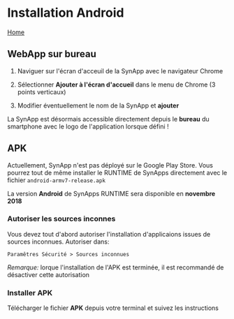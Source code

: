 # Installation Android

[Home](../sitemap.md)

## WebApp sur bureau

1. Naviguer sur l'écran d'acceuil de la SynApp avec le navigateur Chrome

2. Sélectionner **Ajouter à l'écran d'accueil** dans le menu de Chrome (3 points verticaux)

3. Modifier éventuellement le nom de la SynApp et **ajouter**

La SynApp est désormais accessible directement depuis le **bureau** du smartphone avec le logo de l'application lorsque défini !

## APK

Actuellement, SynApp n'est pas déployé sur le Google Play Store. Vous pourrez tout de même installer le RUNTIME de SynApps directement avec le fichier `android-armv7-release.apk`

La version **Android** de SynApps RUNTIME sera disponible en **novembre 2018**

### Autoriser les sources inconnes

Vous devez tout d'abord autoriser l'installation d'applicaions issues de sources inconnues. Autoriser dans:

```Paramêtres Sécurité > Sources inconnues```

_Remarque:_ lorque l'installation de l'APK est terminée, il est recommandé de désactiver cette autorisation

### Installer APK

Télécharger le fichier **APK** depuis votre terminal et suivez les instructions